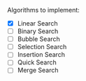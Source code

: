 Algorithms to implement:
* [x] Linear Search
* [ ] Binary Search
* [ ] Bubble Search
* [ ] Selection Search
* [ ] Insertion Search
* [ ] Quick Search
* [ ] Merge Search